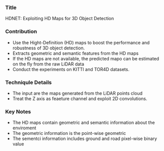 
### Title
HDNET: Exploiting HD Maps for 3D Object Detection

### Contribution
* Use the Hight-Definition (HD) maps to boost the performance and robustness of 3D object detection. 
* Extracts geometric and semantic features from the HD maps
* If the HD maps are not available, the predicted mapo can be estimated on the fly from the raw LiDAR data
* Conduct the experiments on KITTI and TOR4D datasets. 

### Techniqule Details
* The input are the maps generated from the LiDAR points cloud
* Treat the Z axis as feaeture channel and exploit 2D convolutions. 

### Key Notes
* The HD maps contain geometric and semantic information about the enviroment
* The geometric information is the point-wise geometric
* The sementci information includes ground and road pixel-wise binary value
